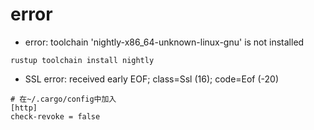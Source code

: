 # error

- error: toolchain 'nightly-x86_64-unknown-linux-gnu' is not installed
```shell
rustup toolchain install nightly
```

- SSL error: received early EOF; class=Ssl (16); code=Eof (-20) 
```shell
# 在~/.cargo/config中加入 
[http] 
check-revoke = false 
```
